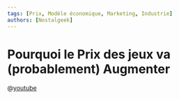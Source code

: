 ```yaml
---
tags: [Prix, Modèle économique, Marketing, Industrie]
authors: [Nostalgeek]
---
```


# Pourquoi le Prix des jeux va (probablement) Augmenter

@[youtube](https://www.youtube.com/watch?v=bfy6_ewnOjI)
